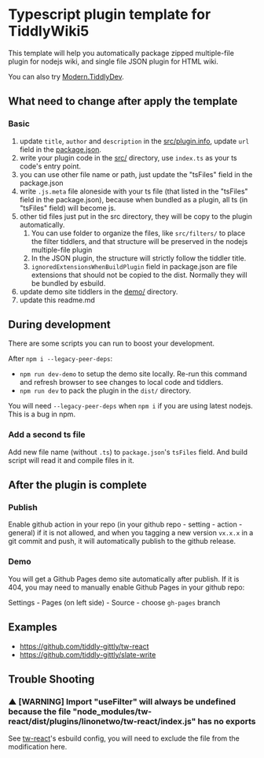 # Typescript plugin template for TiddlyWiki5

This template will help you automatically package zipped multiple-file plugin for nodejs wiki, and single file JSON plugin for HTML wiki.

You can also try [Modern.TiddlyDev](https://github.com/tiddly-gittly/Modern.TiddlyDev).

## What need to change after apply the template

### Basic

1. update `title`, `author` and `description` in the [src/plugin.info](src/plugin.info), update `url` field in the [package.json](package.json).
2. write your plugin code in the [src/](src/) directory, use `index.ts` as your ts code's entry point.
3. you can use other file name or path, just update the "tsFiles" field in the package.json
4. write `.js.meta` file aloneside with your ts file (that listed in the "tsFiles" field in the package.json), because when bundled as a plugin, all ts (in "tsFiles" field) will become js.
5. other tid files just put in the src directory, they will be copy to the plugin automatically.
   1. You can use folder to organize the files, like `src/filters/` to place the filter tiddlers, and that structure will be preserved in the nodejs multiple-file plugin
   2. In the JSON plugin, the structure will strictly follow the tiddler title.
   3. `ignoredExtensionsWhenBuildPlugin` field in package.json are file extensions that should not be copied to the dist. Normally they will be bundled by esbuild.
6. update demo site tiddlers in the [demo/](demo/) directory.
7. update this readme.md

## During development

There are some scripts you can run to boost your development.

After `npm i --legacy-peer-deps`:

- `npm run dev-demo` to setup the demo site locally. Re-run this command and refresh browser to see changes to local code and tiddlers.
- `npm run dev` to pack the plugin in the `dist/` directory.

You will need `--legacy-peer-deps` when `npm i` if you are using latest nodejs. This is a bug in npm.

### Add a second ts file

Add new file name (without `.ts`) to `package.json`'s `tsFiles` field. And build script will read it and compile files in it.

## After the plugin is complete

### Publish

Enable github action in your repo (in your github repo - setting - action - general) if it is not allowed, and when you tagging a new version `vx.x.x` in a git commit and push, it will automatically publish to the github release.

### Demo

You will get a Github Pages demo site automatically after publish. If it is 404, you may need to manually enable Github Pages in your github repo:

Settings - Pages (on left side) - Source - choose `gh-pages` branch

## Examples

- https://github.com/tiddly-gittly/tw-react
- https://github.com/tiddly-gittly/slate-write

## Trouble Shooting

### ▲ [WARNING] Import "useFilter" will always be undefined because the file "node_modules/tw-react/dist/plugins/linonetwo/tw-react/index.js" has no exports

See [tw-react](https://github.com/tiddly-gittly/tw-react/blob/eb858d33737bfa6cff35f58f27770321080980f6/esbuild.config.mjs#L35-L43)'s esbuild config, you will need to exclude the file from the modification here.
